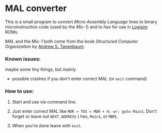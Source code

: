 # MAL converter

This is a small program to convert *Micro Assembly Language* lines to binary microinstruction code (used by the *Mic-1*)
and to hex for use in [Logisim](https://github.com/logisim-evolution/logisim-evolution) ROMs.

*MAL* and the *Mic-1* both come from the book *Structured Computer Organization*
by [Andrew S. Tanenbaum](https://en.wikipedia.org/wiki/Andrew_S._Tanenbaum).

### Known issues:

maybe some tiny things, but mainly

* possible crashes if you don't enter correct MAL (or ``exit`` command)

### How to use:

1) Start and use via command line.

2) Just enter correct MAL like ``MDR = TOS = MDR + H; wr; goto Main1``. Don't forget or leave out ``NEXT_ADDRESS`` (
   hex, ``Main1``, or ``MBR``).

3) When you're done leave with ``exit``.